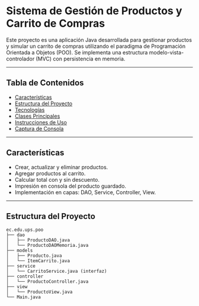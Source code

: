 #  Sistema de Gestión de Productos y Carrito de Compras

Este proyecto es una aplicación Java desarrollada para gestionar productos y simular un carrito de compras utilizando el paradigma de Programación Orientada a Objetos (POO). Se implementa una estructura modelo-vista-controlador (MVC) con persistencia en memoria.

---

##  Tabla de Contenidos

- [Características](#características)
- [Estructura del Proyecto](#estructura-del-proyecto)
- [Tecnologías](#tecnologías)
- [Clases Principales](#clases-principales)
- [Instrucciones de Uso](#instrucciones-de-uso)
- [Captura de Consola](#captura-de-consola)

---

## Características

- Crear, actualizar y eliminar productos.
- Agregar productos al carrito.
- Calcular total con y sin descuento.
- Impresión en consola del producto guardado.
- Implementación en capas: DAO, Service, Controller, View.

---

##  Estructura del Proyecto

```text
ec.edu.ups.poo
├── dao
│   ├── ProductoDAO.java
│   └── ProductoDAOMemoria.java
├── models
│   ├── Producto.java
│   └── ItemCarrito.java
├── service
│   └── CarritoService.java (interfaz)
├── controller
│   └── ProductoController.java
├── view
│   └── ProductoView.java
└── Main.java
